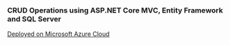 ### CRUD Operations using ASP.NET Core MVC, Entity Framework and SQL Server
[Deployed on Microsoft Azure Cloud](https://webshopmvc.azurewebsites.net/)

